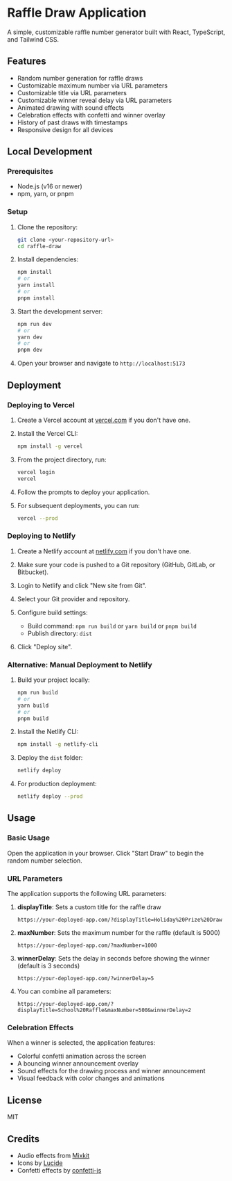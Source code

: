 # Raffle Draw Application

A simple, customizable raffle number generator built with React, TypeScript, and Tailwind CSS.

## Features

- Random number generation for raffle draws
- Customizable maximum number via URL parameters
- Customizable title via URL parameters
- Customizable winner reveal delay via URL parameters
- Animated drawing with sound effects
- Celebration effects with confetti and winner overlay
- History of past draws with timestamps
- Responsive design for all devices

## Local Development

### Prerequisites

- Node.js (v16 or newer)
- npm, yarn, or pnpm

### Setup

1. Clone the repository:
   ```bash
   git clone <your-repository-url>
   cd raffle-draw
   ```

2. Install dependencies:
   ```bash
   npm install
   # or
   yarn install
   # or
   pnpm install
   ```

3. Start the development server:
   ```bash
   npm run dev
   # or
   yarn dev
   # or
   pnpm dev
   ```

4. Open your browser and navigate to `http://localhost:5173`

## Deployment

### Deploying to Vercel

1. Create a Vercel account at [vercel.com](https://vercel.com) if you don't have one.

2. Install the Vercel CLI:
   ```bash
   npm install -g vercel
   ```

3. From the project directory, run:
   ```bash
   vercel login
   vercel
   ```

4. Follow the prompts to deploy your application.

5. For subsequent deployments, you can run:
   ```bash
   vercel --prod
   ```

### Deploying to Netlify

1. Create a Netlify account at [netlify.com](https://netlify.com) if you don't have one.

2. Make sure your code is pushed to a Git repository (GitHub, GitLab, or Bitbucket).

3. Login to Netlify and click "New site from Git".

4. Select your Git provider and repository.

5. Configure build settings:
   - Build command: `npm run build` or `yarn build` or `pnpm build`
   - Publish directory: `dist`

6. Click "Deploy site".

### Alternative: Manual Deployment to Netlify

1. Build your project locally:
   ```bash
   npm run build
   # or
   yarn build
   # or
   pnpm build
   ```

2. Install the Netlify CLI:
   ```bash
   npm install -g netlify-cli
   ```

3. Deploy the `dist` folder:
   ```bash
   netlify deploy
   ```

4. For production deployment:
   ```bash
   netlify deploy --prod
   ```

## Usage

### Basic Usage

Open the application in your browser. Click "Start Draw" to begin the random number selection.

### URL Parameters

The application supports the following URL parameters:

1. **displayTitle**: Sets a custom title for the raffle draw
   ```
   https://your-deployed-app.com/?displayTitle=Holiday%20Prize%20Draw
   ```

2. **maxNumber**: Sets the maximum number for the raffle (default is 5000)
   ```
   https://your-deployed-app.com/?maxNumber=1000
   ```

3. **winnerDelay**: Sets the delay in seconds before showing the winner (default is 3 seconds)
   ```
   https://your-deployed-app.com/?winnerDelay=5
   ```

4. You can combine all parameters:
   ```
   https://your-deployed-app.com/?displayTitle=School%20Raffle&maxNumber=500&winnerDelay=2
   ```

### Celebration Effects

When a winner is selected, the application features:
- Colorful confetti animation across the screen
- A bouncing winner announcement overlay
- Sound effects for the drawing process and winner announcement
- Visual feedback with color changes and animations

## License

MIT

## Credits

- Audio effects from [Mixkit](https://mixkit.co/)
- Icons by [Lucide](https://lucide.dev/)
- Confetti effects by [confetti-js](https://github.com/mathusummut/confetti.js) 
